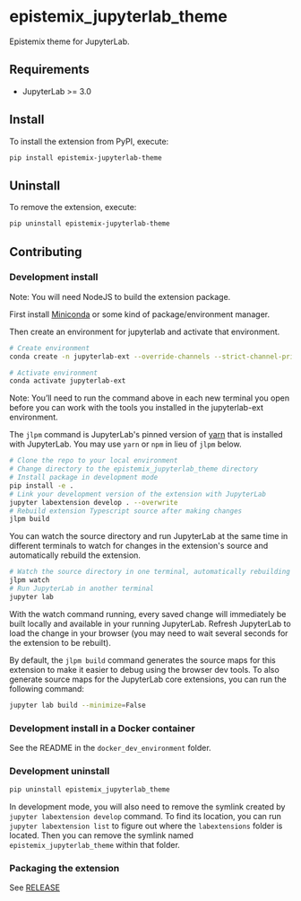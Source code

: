 # epistemix_jupyterlab_theme

Epistemix theme for JupyterLab.

## Requirements

- JupyterLab >= 3.0

## Install

To install the extension from PyPI, execute:

```bash
pip install epistemix-jupyterlab-theme
```

## Uninstall

To remove the extension, execute:

```bash
pip uninstall epistemix-jupyterlab-theme
```

## Contributing

### Development install

Note: You will need NodeJS to build the extension package.

First install [Miniconda](https://docs.conda.io/projects/conda/en/latest/user-guide/install/index.html) or some kind of package/environment manager.

Then create an environment for jupyterlab and activate that environment.

```bash
# Create environment
conda create -n jupyterlab-ext --override-channels --strict-channel-priority -c conda-forge -c nodefaults jupyterlab=3 nodejs jupyter-packaging git
```

```bash
# Activate environment
conda activate jupyterlab-ext
```

Note: You’ll need to run the command above in each new terminal you open before you can work with the tools you installed in the jupyterlab-ext environment.

The `jlpm` command is JupyterLab's pinned version of
[yarn](https://yarnpkg.com/) that is installed with JupyterLab. You may use
`yarn` or `npm` in lieu of `jlpm` below.

```bash
# Clone the repo to your local environment
# Change directory to the epistemix_jupyterlab_theme directory
# Install package in development mode
pip install -e .
# Link your development version of the extension with JupyterLab
jupyter labextension develop . --overwrite
# Rebuild extension Typescript source after making changes
jlpm build
```

You can watch the source directory and run JupyterLab at the same time in different terminals to watch for changes in the extension's source and automatically rebuild the extension.

```bash
# Watch the source directory in one terminal, automatically rebuilding when needed
jlpm watch
# Run JupyterLab in another terminal
jupyter lab
```

With the watch command running, every saved change will immediately be built locally and available in your running JupyterLab. Refresh JupyterLab to load the change in your browser (you may need to wait several seconds for the extension to be rebuilt).

By default, the `jlpm build` command generates the source maps for this extension to make it easier to debug using the browser dev tools. To also generate source maps for the JupyterLab core extensions, you can run the following command:

```bash
jupyter lab build --minimize=False
```

### Development install in a Docker container

See the README in the `docker_dev_environment` folder.

### Development uninstall

```bash
pip uninstall epistemix_jupyterlab_theme
```

In development mode, you will also need to remove the symlink created by `jupyter labextension develop`
command. To find its location, you can run `jupyter labextension list` to figure out where the `labextensions`
folder is located. Then you can remove the symlink named `epistemix_jupyterlab_theme` within that folder.

### Packaging the extension

See [RELEASE](RELEASE.md)
